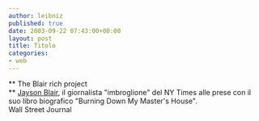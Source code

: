 ```yaml
---
author: leibniz
published: true
date: 2003-09-22 07:43:00+00:00
layout: post
title: Titolo
categories:
- web
---
```


 ** The Blair rich project   
**  [ Jayson Blair](http://www.opinionjournal.com/extra/?id=110004039), il giornalista "imbroglione" del NY Times alle prese con il suo libro biografico "Burning Down My Master's House".   
Wall Street Journal
